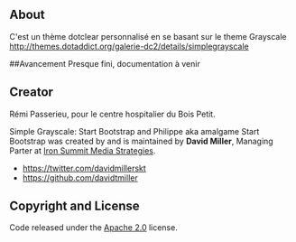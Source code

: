 ## About
C'est un thème dotclear personnalisé en se basant sur le theme Grayscale http://themes.dotaddict.org/galerie-dc2/details/simplegrayscale

##Avancement
Presque fini, documentation à venir

## Creator

Rémi Passerieu, pour le centre hospitalier du Bois Petit.


Simple Grayscale: Start Bootstrap and Philippe aka amalgame
Start Bootstrap was created by and is maintained by **David Miller**, Managing Parter at [Iron Summit Media Strategies](http://www.ironsummitmedia.com/).
* https://twitter.com/davidmillerskt
* https://github.com/davidtmiller

## Copyright and License

Code released under the [Apache 2.0](https://github.com/IronSummitMedia/startbootstrap-grayscale/blob/gh-pages/LICENSE) license.
